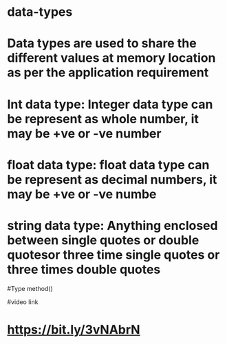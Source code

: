 # data-types
# Data types are used to share the different values at memory location as per the application requirement
# Int data type:    Integer data type can be represent as whole number, it may be +ve or -ve number
# float data type:  float data type can be represent as decimal numbers, it may be +ve or -ve numbe 
# string data type: Anything enclosed between single quotes or double quotesor three time single quotes or three times double quotes
#Type method()
 
  
#video link
# https://bit.ly/3vNAbrN

